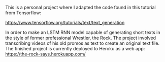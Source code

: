 This is a personal project where I adapted the code found in this tutorial from Tensorflow: 

https://www.tensorflow.org/tutorials/text/text_generation 

In order to make an LSTM RNN model capable of generating short texts in the style of former professional Wrestler, the Rock.
The project involved transcribing videos of his old promos as text to create an original text file. 
The finished project is currently deployed to Heroku as a web app: https://the-rock-says.herokuapp.com/
